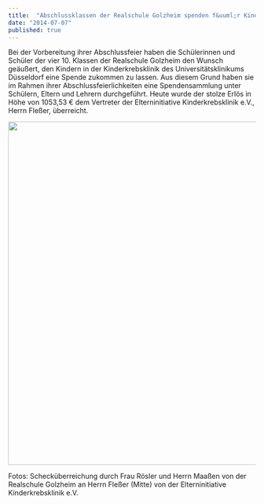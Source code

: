 ```yaml
---
title:  "Abschlussklassen der Realschule Golzheim spenden f&uuml;r Kinderkrebsklinik"
date: "2014-07-07"
published: true
---
```


Bei der Vorbereitung ihrer Abschlussfeier haben die Sch&uuml;lerinnen und Sch&uuml;ler der vier 10. Klassen der Realschule Golzheim den Wunsch ge&auml;u&szlig;ert, den Kindern in der Kinderkrebsklinik des Universit&auml;tsklinikums D&uuml;sseldorf eine Spende zukommen zu lassen. Aus diesem Grund haben sie im Rahmen ihrer Abschlussfeierlichkeiten eine Spendensammlung unter Sch&uuml;lern, Eltern und Lehrern durchgef&uuml;hrt. Heute wurde der stolze Erl&ouml;s in H&ouml;he von 1053,53 € dem Vertreter der Elterninitiative Kinderkrebsklinik e.V., Herrn Fle&szlig;er, &uuml;berreicht.

<p><img src="img/2014/07/07/20140707Kinderkrebsklinik.jpg" width="700"></p>

Fotos: Scheck&uuml;berreichung durch Frau R&ouml;sler und Herrn Maa&szlig;en von der Realschule Golzheim an Herrn Fle&szlig;er (Mitte) von der Elterninitiative Kinderkrebsklinik e.V. 
